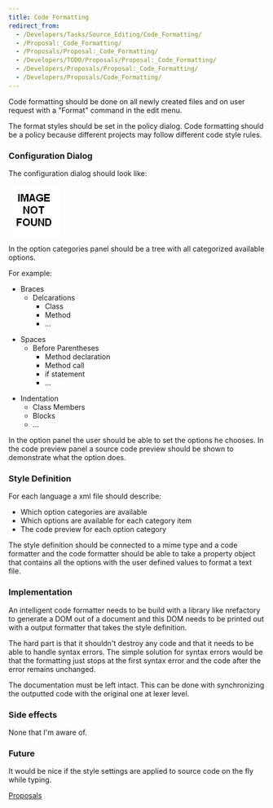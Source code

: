 ```yaml
---
title: Code Formatting
redirect_from:
  - /Developers/Tasks/Source_Editing/Code_Formatting/
  - /Proposal:_Code_Formatting/
  - /Proposals/Proposal:_Code_Formatting/
  - /Developers/TODO/Proposals/Proposal:_Code_Formatting/
  - /Developers/Proposals/Proposal:_Code_Formatting/
  - /Developers/Proposals/Code_Formatting/
---
```


Code formatting should be done on all newly created files and on user request with a "Format" command in the edit menu.

The format styles should be set in the policy dialog. Code formatting should be a policy because different projects may follow different code style rules.

### Configuration Dialog

The configuration dialog should look like:

[![Image:StyleSettings.jpg](/images/404.png)](/images/404.png "File:Media_Gallery/StyleSettings.jpg")

In the option categories panel should be a tree with all categorized available options.

For example:

-   Braces
    -   Delcarations
        -   Class
        -   Method
        -   ...

<!-- -->

-   Spaces
    -   Before Parentheses
        -   Method declaration
        -   Method call
        -   if statement
        -   ...

<!-- -->

-   Indentation
    -   Class Members
    -   Blocks
    -   ...

In the option panel the user should be able to set the options he chooses. In the code preview panel a source code preview should be shown to demonstrate what the option does.

### Style Definition

For each language a xml file should describe:

-   Which option categories are available
-   Which options are available for each category item
-   The code preview for each option category

The style definition should be connected to a mime type and a code formatter and the code formatter should be able to take a property object that contains all the options with the user defined values to format a text file.

### Implementation

An intelligent code formatter needs to be build with a library like nrefactory to generate a DOM out of a document and this DOM needs to be printed out with a output formatter that takes the style definition.

The hard part is that it shouldn't destroy any code and that it needs to be able to handle syntax errors. The simple solution for syntax errors would be that the formatting just stops at the first syntax error and the code after the error remains unchanged.

The documentation must be left intact. This can be done with synchronizing the outputted code with the original one at lexer level.

### Side effects

None that I'm aware of.

### Future

It would be nice if the style settings are applied to source code on the fly while typing.

[Proposals](http://www.monodevelop.com/Proposals "http://www.monodevelop.com/Proposals")


